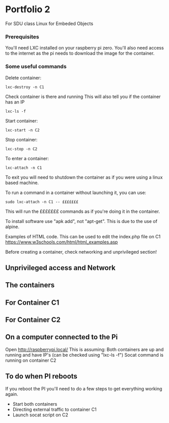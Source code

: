 # Portfolio 2

For SDU class Linux for Embeded Objects

### Prerequisites

You'll need LXC installed on your raspberry pi zero. 
You'll also need access to the internet as the pi needs to download the image for the container. 

### Some useful commands

Delete container:
````
lxc-destroy -n C1
````
Check container is there and running
This will also tell you if the container has an IP
````
lxc-ls -f
````
Start container:
````
lxc-start -n C2
````
Stop container:
````
lxc-stop -n C2
````

To enter a container: 
````
lxc-attach -n C1
````
To exit you will need to shutdown the container as if you were using a linux based machine.

To run a command in a container without launching it, you can use: 
````
sudo lxc-attach -n C1 -- £££££££ 
````
This will run the £££££££ commands as if you're doing it in the container.

To install software use "apk add", not "apt-get". This is due to the use of alpine. 

Examples of HTML code. This can be used to edit the index.php file on C1
https://www.w3schools.com/html/html_examples.asp


Before creating a container, check networking and unprivileged section! 


## Unprivileged access and Network





## The containers



## For Container C1


## For Container C2


## On a computer connected to the Pi
Open http://raspberrypi.local/
This is assuming:
Both containers are up and running and have IP's (can be checked using "lxc-ls -f")
Socat command is running on container C2




## To do when PI reboots 

If you reboot the PI you'll need to do a few steps to get everything working again. 
* Start both containers
* Directing external traffic to container C1
* Launch socat script on C2



